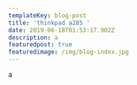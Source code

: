 ```yaml
---
templateKey: blog-post
title: 'thinkpad a285 '
date: 2019-06-18T01:53:17.902Z
description: a
featuredpost: true
featuredimage: /img/blog-index.jpg
---
```

a
